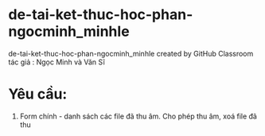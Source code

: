 # de-tai-ket-thuc-hoc-phan-ngocminh_minhle
de-tai-ket-thuc-hoc-phan-ngocminh_minhle created by GitHub Classroom
tác giả : Ngọc Minh và Văn Sĩ

# Yêu cầu:
1. Form chính - danh sách các file đã thu âm. Cho phép thu âm, xoá file đã thu
